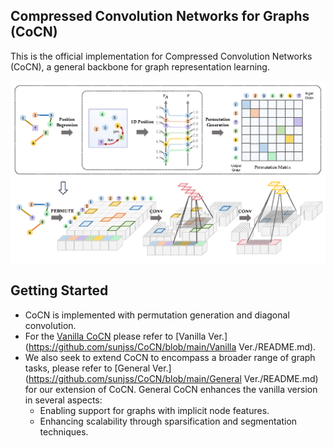 Compressed Convolution Networks for Graphs (CoCN)
---

This is the official implementation for Compressed Convolution Networks (CoCN), a general backbone for graph representation learning.

![CoCN Highlight](highlight.png)

## Getting Started
- CoCN is implemented with permutation generation and diagonal convolution.
- For the [Vanilla CoCN](https://proceedings.mlr.press/v202/sun23k.html) please refer to [Vanilla Ver.](https://github.com/sunjss/CoCN/blob/main/Vanilla Ver./README.md).
- We also seek to extend CoCN to encompass a broader range of graph tasks, please refer to [General Ver.](https://github.com/sunjss/CoCN/blob/main/General Ver./README.md) for our extension of CoCN. General CoCN enhances the vanilla version in several aspects:
  - Enabling support for graphs with implicit node features.
  - Enhancing scalability through sparsification and segmentation techniques.